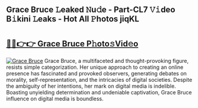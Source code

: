 ## Grace Bruce 𝙻eaked 𝙽u𝚍e - Part-CL7 𝚅𝚒deo B𝚒kini 𝙻eaks - Hot All 𝙿hotos jiqKL

# <h2><a href="http://ld7qn8s.urlbe.top/?page=Grace+Bruce">🔗🔗👉👉 Grace Bruce P𝚑oto𝚜Vid𝚎o</a></h2>

[![Grace Bruce](https://i.imgur.com/eBuTRDB.gif)](http://ld7qn8s.urlbe.top/?page=Grace+Bruce)
Grace Bruce, a multifaceted and thought-provoking figure, resists simple categorization. Her unique approach to creating an online presence has fascinated and provoked observers, generating debates on morality, self-representation, and the intricacies of digital societies. Despite the ambiguity of her intentions, her mark on digital media is indelible. Boasting unyielding determination and undeniable captivation, Grace Bruce influence on digital media is boundless.
